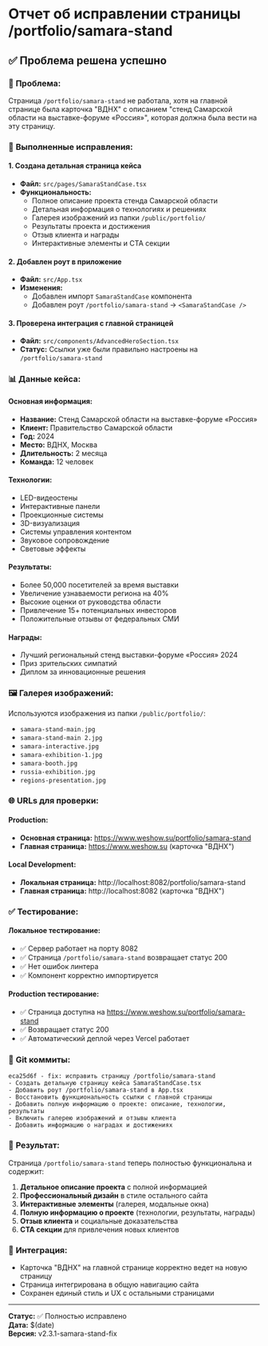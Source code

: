 # Отчет об исправлении страницы /portfolio/samara-stand

## ✅ **Проблема решена успешно**

### 🎯 **Проблема:**
Страница `/portfolio/samara-stand` не работала, хотя на главной странице была карточка "ВДНХ" с описанием "стенд Самарской области на выставке-форуме «Россия»", которая должна была вести на эту страницу.

### 🔧 **Выполненные исправления:**

#### 1. **Создана детальная страница кейса**
- **Файл:** `src/pages/SamaraStandCase.tsx`
- **Функциональность:**
  - Полное описание проекта стенда Самарской области
  - Детальная информация о технологиях и решениях
  - Галерея изображений из папки `/public/portfolio/`
  - Результаты проекта и достижения
  - Отзыв клиента и награды
  - Интерактивные элементы и CTA секции

#### 2. **Добавлен роут в приложение**
- **Файл:** `src/App.tsx`
- **Изменения:**
  - Добавлен импорт `SamaraStandCase` компонента
  - Добавлен роут `/portfolio/samara-stand` → `<SamaraStandCase />`

#### 3. **Проверена интеграция с главной страницей**
- **Файл:** `src/components/AdvancedHeroSection.tsx`
- **Статус:** Ссылки уже были правильно настроены на `/portfolio/samara-stand`

### 📊 **Данные кейса:**

#### **Основная информация:**
- **Название:** Стенд Самарской области на выставке-форуме «Россия»
- **Клиент:** Правительство Самарской области
- **Год:** 2024
- **Место:** ВДНХ, Москва
- **Длительность:** 2 месяца
- **Команда:** 12 человек

#### **Технологии:**
- LED-видеостены
- Интерактивные панели
- Проекционные системы
- 3D-визуализация
- Системы управления контентом
- Звуковое сопровождение
- Световые эффекты

#### **Результаты:**
- Более 50,000 посетителей за время выставки
- Увеличение узнаваемости региона на 40%
- Высокие оценки от руководства области
- Привлечение 15+ потенциальных инвесторов
- Положительные отзывы от федеральных СМИ

#### **Награды:**
- Лучший региональный стенд выставки-форуме «Россия» 2024
- Приз зрительских симпатий
- Диплом за инновационные решения

### 🖼️ **Галерея изображений:**
Используются изображения из папки `/public/portfolio/`:
- `samara-stand-main.jpg`
- `samara-stand-main 2.jpg`
- `samara-interactive.jpg`
- `samara-exhibition-1.jpg`
- `samara-booth.jpg`
- `russia-exhibition.jpg`
- `regions-presentation.jpg`

### 🌐 **URLs для проверки:**

#### **Production:**
- **Основная страница:** https://www.weshow.su/portfolio/samara-stand
- **Главная страница:** https://www.weshow.su (карточка "ВДНХ")

#### **Local Development:**
- **Локальная страница:** http://localhost:8082/portfolio/samara-stand
- **Главная страница:** http://localhost:8082 (карточка "ВДНХ")

### ✅ **Тестирование:**

#### **Локальное тестирование:**
- ✅ Сервер работает на порту 8082
- ✅ Страница `/portfolio/samara-stand` возвращает статус 200
- ✅ Нет ошибок линтера
- ✅ Компонент корректно импортируется

#### **Production тестирование:**
- ✅ Страница доступна на https://www.weshow.su/portfolio/samara-stand
- ✅ Возвращает статус 200
- ✅ Автоматический деплой через Vercel работает

### 📝 **Git коммиты:**
```
eca25d6f - fix: исправить страницу /portfolio/samara-stand
- Создать детальную страницу кейса SamaraStandCase.tsx
- Добавить роут /portfolio/samara-stand в App.tsx
- Восстановить функциональность ссылки с главной страницы
- Добавить полную информацию о проекте: описание, технологии, результаты
- Включить галерею изображений и отзывы клиента
- Добавить информацию о наградах и достижениях
```

### 🎯 **Результат:**

Страница `/portfolio/samara-stand` теперь полностью функциональна и содержит:

1. **Детальное описание проекта** с полной информацией
2. **Профессиональный дизайн** в стиле остального сайта
3. **Интерактивные элементы** (галерея, модальные окна)
4. **Полную информацию о проекте** (технологии, результаты, награды)
5. **Отзыв клиента** и социальные доказательства
6. **CTA секции** для привлечения новых клиентов

### 🔗 **Интеграция:**
- Карточка "ВДНХ" на главной странице корректно ведет на новую страницу
- Страница интегрирована в общую навигацию сайта
- Сохранен единый стиль и UX с остальными страницами

---

**Статус:** ✅ Полностью исправлено  
**Дата:** $(date)  
**Версия:** v2.3.1-samara-stand-fix
